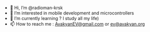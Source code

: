 - 👋 Hi, I’m @radioman-krsk
- 👀 I’m interested in mobile development and microcontrollers
- 🌱 I’m currently learning ? I study all my life)
- 📫 How to reach me : AvakyanEV@gmail.com or ev@avakyan.org

